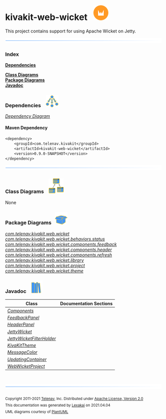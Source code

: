 # kivakit-web-wicket &nbsp;&nbsp;![](../../documentation/images/wicket-48.png)

This project contains support for using Apache Wicket on Jetty.

![](documentation/images/horizontal-line.png)

### Index

[**Dependencies**](#dependencies)  

[**Class Diagrams**](#class-diagrams)  
[**Package Diagrams**](#package-diagrams)  
[**Javadoc**](#javadoc)

### Dependencies &nbsp;&nbsp; ![](documentation/images/dependencies-40.png)

[*Dependency Diagram*](documentation/diagrams/dependencies.svg)

#### Maven Dependency  

    <dependency>
        <groupId>com.telenav.kivakit</groupId>
        <artifactId>kivakit-web-wicket</artifactId>
        <version>0.9.0-SNAPSHOT</version>
    </dependency>

![](documentation/images/horizontal-line.png)

[//]: # (start-user-text)



[//]: # (end-user-text)

### Class Diagrams &nbsp; &nbsp;![](documentation/images/diagram-48.png)

None

### Package Diagrams &nbsp;&nbsp;![](documentation/images/box-40.png)

[*com.telenav.kivakit.web.wicket*](documentation/diagrams/com.telenav.kivakit.web.wicket.svg)  
[*com.telenav.kivakit.web.wicket.behaviors.status*](documentation/diagrams/com.telenav.kivakit.web.wicket.behaviors.status.svg)  
[*com.telenav.kivakit.web.wicket.components.feedback*](documentation/diagrams/com.telenav.kivakit.web.wicket.components.feedback.svg)  
[*com.telenav.kivakit.web.wicket.components.header*](documentation/diagrams/com.telenav.kivakit.web.wicket.components.header.svg)  
[*com.telenav.kivakit.web.wicket.components.refresh*](documentation/diagrams/com.telenav.kivakit.web.wicket.components.refresh.svg)  
[*com.telenav.kivakit.web.wicket.library*](documentation/diagrams/com.telenav.kivakit.web.wicket.library.svg)  
[*com.telenav.kivakit.web.wicket.project*](documentation/diagrams/com.telenav.kivakit.web.wicket.project.svg)  
[*com.telenav.kivakit.web.wicket.theme*](documentation/diagrams/com.telenav.kivakit.web.wicket.theme.svg)  

### Javadoc &nbsp;&nbsp;![](documentation/images/books-40.png)

| Class | Documentation Sections |
|---|---|
| [*Components*](https://telenav.github.io/kivakit/javadoc/kivakit.web.wicket/com/telenav/kivakit/web/wicket/library/Components.html) |  |  
| [*FeedbackPanel*](https://telenav.github.io/kivakit/javadoc/kivakit.web.wicket/com/telenav/kivakit/web/wicket/components/feedback/FeedbackPanel.html) |  |  
| [*HeaderPanel*](https://telenav.github.io/kivakit/javadoc/kivakit.web.wicket/com/telenav/kivakit/web/wicket/components/header/HeaderPanel.html) |  |  
| [*JettyWicket*](https://telenav.github.io/kivakit/javadoc/kivakit.web.wicket/com/telenav/kivakit/web/wicket/JettyWicket.html) |  |  
| [*JettyWicketFilterHolder*](https://telenav.github.io/kivakit/javadoc/kivakit.web.wicket/com/telenav/kivakit/web/wicket/JettyWicketFilterHolder.html) |  |  
| [*KivaKitTheme*](https://telenav.github.io/kivakit/javadoc/kivakit.web.wicket/com/telenav/kivakit/web/wicket/theme/KivaKitTheme.html) |  |  
| [*MessageColor*](https://telenav.github.io/kivakit/javadoc/kivakit.web.wicket/com/telenav/kivakit/web/wicket/behaviors/status/MessageColor.html) |  |  
| [*UpdatingContainer*](https://telenav.github.io/kivakit/javadoc/kivakit.web.wicket/com/telenav/kivakit/web/wicket/components/refresh/UpdatingContainer.html) |  |  
| [*WebWicketProject*](https://telenav.github.io/kivakit/javadoc/kivakit.web.wicket/com/telenav/kivakit/web/wicket/project/WebWicketProject.html) |  |  

[//]: # (start-user-text)



[//]: # (end-user-text)

<br/>

![](documentation/images/horizontal-line.png)

<sub>Copyright 2011-2021 [Telenav](http://telenav.com), Inc. Distributed under [Apache License, Version 2.0](LICENSE)</sub>  
<sub>This documentation was generated by [Lexakai](https://github.com/Telenav/lexakai) on 2021.04.04</sub>    
<sub>UML diagrams courtesy of [PlantUML](http://plantuml.com)</sub>

